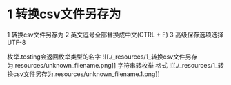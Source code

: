 # 1 转换csv文件另存为


1 转换csv文件另存为
2 英文逗号全部替换成中文(CTRL + F)
3 高级保存选项选择UTF-8

枚举.tosting会返回枚举类型的名字
![[./_resources/1_转换csv文件另存为.resources/unknown_filename.png]]
字符串转枚举 格式
![[./_resources/1_转换csv文件另存为.resources/unknown_filename.1.png]]

